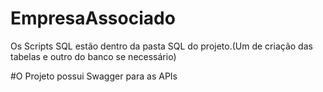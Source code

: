 # EmpresaAssociado

<p>Os Scripts SQL estão dentro da pasta SQL do projeto.(Um de criação das tabelas e outro do banco se necessário)</p>
<p>#O Projeto possui Swagger para as APIs</p>
